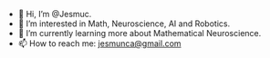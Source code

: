 - 👋 Hi, I’m @Jesmuc.
- 👀 I’m interested in Math, Neuroscience, AI and Robotics.
- 🌱 I’m currently learning more about Mathematical Neuroscience.
- 📫 How to reach me: jesmunca@gmail.com

<!---
Jesmuc/Jesmuc is a ✨ special ✨ repository because its `README.md` (this file) appears on your GitHub profile.
You can click the Preview link to take a look at your changes.
--->
